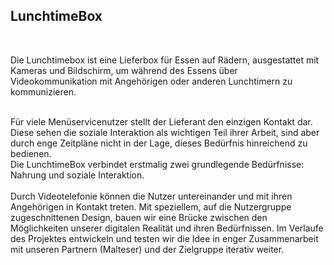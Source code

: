 ## LunchtimeBox

<br>

Die Lunchtimebox ist eine Lieferbox für Essen auf Rädern, ausgestattet mit Kameras und
Bildschirm, um während des Essens über Videokommunikation mit Angehörigen oder anderen
Lunchtimern zu kommunizieren.

<br>
Für viele Menüservicenutzer stellt der Lieferant den einzigen Kontakt dar. Diese sehen die soziale
Interaktion als wichtigen Teil ihrer Arbeit, sind aber durch enge Zeitpläne nicht in der Lage,
dieses Bedürfnis hinreichend zu bedienen.

<br>
Die LunchtimeBox verbindet erstmalig zwei grundlegende Bedürfnisse: Nahrung und
soziale Interaktion.

<br>
<br>
Durch Videotelefonie können die Nutzer untereinander und mit ihren Angehörigen
in Kontakt treten. Mit speziellem, auf die Nutzergruppe zugeschnittenen Design, bauen wir
eine Brücke zwischen den Möglichkeiten unserer digitalen Realität und ihren Bedürfnissen. Im
Verlaufe des Projektes entwickeln und testen wir die Idee in enger Zusammenarbeit mit
unseren Partnern (Malteser) und der Zielgruppe iterativ weiter.
